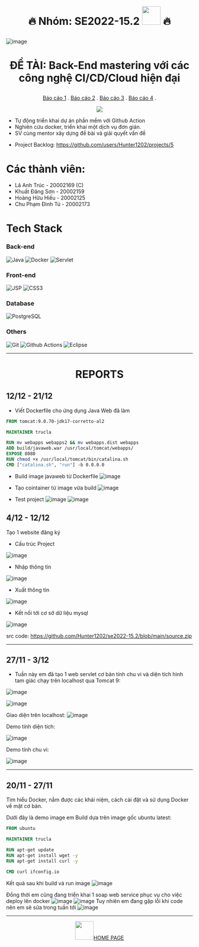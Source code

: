 # <p align="center">🔥 Nhóm: SE2022-15.2 <img src="https://media.giphy.com/media/WUlplcMpOCEmTGBtBW/giphy.gif" width="50"> 🔥</p>
![image](https://scontent.fsgn2-5.fna.fbcdn.net/v/t1.15752-9/318555024_1329625234477079_3514193759606326494_n.png?_nc_cat=104&ccb=1-7&_nc_sid=ae9488&_nc_ohc=c_qTARUiAOYAX_j-7kC&_nc_ht=scontent.fsgn2-5.fna&oh=03_AdSjcKzlW7fPImTIFj62kVm2HulUSDqOa92_CHKXSkyvYQ&oe=63C811BF)
# <p align="center">ĐỀ TÀI: Back-End mastering với các công nghệ CI/CD/Cloud hiện đại</p>
<p align="center">
 <a href="https://github.com/Hunter1202/se2022-15.2#2011---2711">Báo cáo 1</a>
 .
 <a href="https://github.com/Hunter1202/se2022-15.2#2711---312">Báo cáo 2</a>
 .
 <a href="https://github.com/Hunter1202/se2022-15.2#412---1212">Báo cáo  3</a>
 .
 <a href="https://github.com/Hunter1202/se2022-15.2#1212---2112">Báo cáo 4</a>
 .
 </p>
 <p align="center"><img src="https://img.thuthuatphanmem.vn/uploads/2018/10/26/anh-gif-dep-nhat_054957921.gif" </p>
  
  - Tự động triển khai dự án phần mềm với Github Action
  - Nghiên cứu docker, triển khai một dịch vụ đơn giản.
  - SV cùng mentor xây dựng đề bài và giải quyết vấn đề

* Project Backlog: https://github.com/users/Hunter1202/projects/5

# Các thành viên:
* Lã Anh Trúc - 20002169 (C) 
* Khuất Đăng Sơn - 20002159
* Hoàng Hữu Hiếu - 20002125
* Chu Phạm Đình Tú - 20002173

# Tech Stack
### Back-end
![Java](http://img.shields.io/badge/-Java-007396?style=flat-square&logo=java&logoColor=ffffff)
![Docker](https://img.shields.io/badge/-Docker-black?style=flat-square&logo=docker)
![Servlet](https://img.shields.io/badge/Servlets--yellowgreen)
### Front-end
![JSP](https://img.shields.io/badge/-JSP-%23E44D27?style=flat-square&logo=jsp&logoColor=ffffff)
![CSS3](https://img.shields.io/badge/-CSS3-%231572B6?style=flat-square&logo=css3)
### Database
![PostgreSQL](https://img.shields.io/badge/-MySQL-336791?style=flat-square&logo=mysql)
### Others
![Git](https://img.shields.io/badge/-Git-%23F05032?style=flat-square&logo=git&logoColor=%23ffffff)
![Github Actions](http://img.shields.io/badge/-Github%20Actions-2088FF?style=flat-square&logo=github-actions&logoColor=ffffff)
![Eclipse](https://img.shields.io/badge/-Eclipse-purple)
****************************
# <p align="center">REPORTS</p>
## 12/12 - 21/12
- Viết Dockerfile cho ứng dụng Java Web đã làm
```Dockerfile
FROM tomcat:9.0.70-jdk17-corretto-al2

MAINTAINER trucla

RUN mv webapps webapps2 && mv webapps.dist webapps
ADD build/javaweb.war /usr/local/tomcat/webapps/
EXPOSE 8080
RUN chmod +x /usr/local/tomcat/bin/catalina.sh
CMD ["catalina.sh", "run"] -b 0.0.0.0
```
- Build image javaweb từ Dockerfile
![image](https://user-images.githubusercontent.com/94958811/209753554-f03ae1b8-008e-438a-894d-1adcc0fc0b0a.png)

- Tạo cointainer từ image vừa build 
![image](https://user-images.githubusercontent.com/94958811/209753799-2a538667-1a63-46a6-8194-1483d89fc8e8.png)

- Test project
![image](https://user-images.githubusercontent.com/94958811/209753694-30a5a7b9-ddeb-4d17-bbf2-e4691b58a5b0.png)
![image](https://user-images.githubusercontent.com/94958811/209753703-5d014b3d-78d2-42ad-9fbc-fd98a9cdeb36.png)


## 4/12 - 12/12
Tạo 1 website đăng ký 
* Cấu trúc Project

![image](https://user-images.githubusercontent.com/94958811/209757229-ae9ab527-366b-40fe-ae98-00372f0c46af.png)


* Nhập thông tin

![image](https://user-images.githubusercontent.com/94958811/209754269-c9e958c6-76a1-4df8-85df-62ad7a0b45d5.png)

* Xuất thông tin

![image](https://user-images.githubusercontent.com/94958811/207770267-fca57813-7221-4025-a952-a1db7409381e.png)

* Kết nối tới cơ sở dữ liệu mysql

![image](https://user-images.githubusercontent.com/94958811/207770388-c8c83a9a-8cbc-4cbc-90a1-e1096c9d3315.png)

src code: https://github.com/Hunter1202/se2022-15.2/blob/main/source.zip


****************************

## 27/11 - 3/12
- Tuần này em đã tạo 1 web servlet cơ bản tính chu vi và diện tích hình tam giác chạy trên localhost qua Tomcat 9:

![image](https://user-images.githubusercontent.com/94958811/206072188-04eda89b-9248-4358-8940-680d223ae70b.png)

![image](https://user-images.githubusercontent.com/94958811/206072175-d703c276-49c1-4a20-8d76-3cc85dd73d32.png)

Giao diện trên localhost:
![image](https://user-images.githubusercontent.com/94958811/206072163-47e7269a-508c-4742-b40f-ffa597e5d5bc.png)

Demo tính diện tích:

![image](https://user-images.githubusercontent.com/94958811/206072144-cd85f493-71e9-4f2c-ac29-a732f7107ef0.png)

Demo tính chu vi:

![image](https://user-images.githubusercontent.com/94958811/206072119-673cbd43-082e-441f-ac92-e07c67333f4a.png)

****************************

## 20/11 - 27/11

Tìm hiểu Docker, nắm được các khái niệm, cách cài đặt và sử dụng Docker về mặt cơ bản.

Dưới đây là demo image em Build dựa trên image gốc ubuntu latest:
```Dockerfile
FROM ubuntu

MAINTAINER trucla

RUN apt-get update
RUN apt-get install wget -y
RUN apt-get install curl -y

CMD curl ifconfig.io
```

Kết quả sau khi build và run image
![image](https://user-images.githubusercontent.com/94958811/206072319-7c490c21-6bfa-4330-8902-25044eda19d5.png)

Đồng thời em cũng đang triển khai 1 soap web service phục vụ cho việc deploy lên docker
![image](https://user-images.githubusercontent.com/94958811/206072345-19f79576-df34-43fa-8f77-a75730723e62.png)
![image](https://user-images.githubusercontent.com/94958811/206072358-587decce-eea9-4321-bd9e-193ed6b93cf0.png)
Tuy nhiên em đang gặp lỗi khi code nên em sẽ sửa trong tuần tới
![image](https://user-images.githubusercontent.com/94958811/206072368-c4955038-e72a-4cd1-9c12-029edafbdad4.png)

****************************
<p align="center"><img src="https://media.giphy.com/media/VgCDAzcKvsR6OM0uWg/giphy.gif" width="50"><a href="[https://github.com/Hunter1202/se2022-15.2#-nh%C3%B3m-se2022-152-](https://github.com/Hunter1202/se2022-15.2/blob/main/README.md#-nh%C3%B3m-se2022-152--)">HOME PAGE</a></p>




